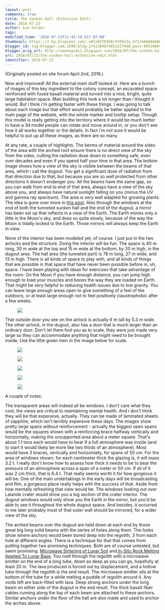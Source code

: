 ```yaml
---
layout: post
comments: true
title: The Sunken Hall (Extensive Edit)
date: 2016-07-23
author: kim holder
tags:
modified_time: '2016-07-23T11:45:19.017-07:00'
thumbnail: https://2.bp.blogspot.com/-xWlnE5TH3H8/V5O5kZa_m7I/AAAAAAAAWMc/3Nb5jHXCx_wNez1idXwO8SkPIKpF9Mg8ACK4B/s72-c/2016040118501956fec2ebd4dcc.jpg
blogger_id: tag:blogger.com,1999:blog-2741304674651227490.post-8653966908637853932
blogger_orig_url: http://moonwards1.blogspot.com/2016/07/the-sunken-hall-extensive-edit.html
url: 2016/07/23/the-sunken-hall-extensive-edit.html
identifier: 2016-07-23
---
```


(Originally posted on site forum April 2nd, 2016.)

New and improved! All the external main stuff looked at. Here are a bunch of images of this key ingredient to the colony concept, an excavated space reinforced with fused basalt material and turned into a nice, bright, quite large habitation space. Man building this took a lot longer than i thought it would. But i think i'm getting faster with these things. I was going to talk about each image but that effort would probably be better applied to the main page of the website, with the whole marker and tooltip setup. Though this model is really getting into the territory where it would be much better to have a 3d model people can rotate and move around in, or you don't see how it all works together or the details. In fact i'm not sure it would be helpful to put up all these images, as there are so many.

At any rate, a couple of highlights. The berms of material around the sides of the area with the arched roof ensure there is no direct view of the sky from the sides, cutting the radiation dose down to something safe, even over decades and even if you spend half your time in that area. The bottom image shows how a view of the sky is visible between the beams of that area, which i call the dugout. You get a significant dose of radiation from that direction due to that, but because you are so well protected from other directions it doesn't endanger you. All the beams have the same gap, so you can walk from end to end of that area, always have a view of the sky above you, and always have natural sunlight falling on you (minus the UV and gamma ray spectrum). The area is very well adapted for growing plants. The idea is gone over more in <a href="http://moonwards.com/forum/index.php?id=61">this post</a>. Also through the windows at the end of both the tunneled sunken hall and the end of the dugout, a mirror has been set up that reflects in a view of the Earth. The Earth moves only a little in the Moon's sky, and does so quite slowly, because of the way the Moon is tidally locked to the Earth. Those mirrors will always keep the Earth in view.

None of the interior has been modeled yet, of course. I just put in the two airlocks and the structure. Doing the interior will be fun. The space is 40 m long, 30 m wide at the top and 15 m wide at the bottom, by 20 m high, in the dugout area. The hall area (the tunneled part) is 78 m long, 27 m wide, and 13 m high. There is all kinds of space to play with, and all kinds of things that are possible in that space that have never been possible before in, uh, space. I have been playing with ideas for exercises that take advantage of the room. On the Moon if you have enough distance, you can jump high enough to load your muscles and bones the way they are loaded on Earth. That might be very helpful to reducing health issues due to low gravity. You can leave large enough areas open to give something of a feel of the outdoors, or at least large enough not to feel positively claustrophobic after a few weeks.

<figure><img  src="https://www.moonwards.com/img/oldCP1.jpg" /></figure>

That outside door you see on the airlock is actually 6 m tall by 5.3 m wide. The other airlock, in the dugout, also has a door that is much larger than an ordinary door. Don't let them fool you as to scale, they were just made very large so they can accommodate anything that might need to be brought inside. Use the little green men in the image below for scale.

<figure><img  src="https://www.moonwards.com/img/oldCP2.jpg" /></figure>

<figure><img  src="https://www.moonwards.com/img/oldCP3.jpg" /></figure>

<figure><img  src="https://www.moonwards.com/img/oldCP4.jpg" /></figure>

<figure><img src="https://www.moonwards.com/img/oldCP5.jpg" /></figure>

<figure><img  src="https://www.moonwards.com/img/oldCP6.jpg" /></figure>

A couple of notes:

The transparent areas will indeed all be windows. I don't care what they cost, the views are critical to maintaining mental health. And i don't think they will be that expensive, actually. They can be made of laminated sheets of sapphire, which isn't terribly expensive these days. The images show pretty large spans without reinforcement - actually the biggest open spans would be the squares shown with a reinforcing brace halfway vertically and horizontally, making the unsupported area about a meter square. That's about 1.1 tons each would have to bear if a full atmosphere was inside (and to start it would likely be more like two thirds of an atmosphere). Most would have 3 braces, vertically and horizontally, for spans of 50 cm. For the area of windows shown, for each centimeter thick the glazing is, it will mass 3.2 t. I really don't know how to assess how thick it needs to be to bear the pressure of an atmosphere across a span of a meter or 50 cm. If all of it was 2 cm thick, that is 6.4 t. That really seems worth it for how gorgeous it will be. One of the main undertakings in the early days will be broadcasting and film, a gorgeous place really helps with the success of that. Aside from how mentally refreshing that view would be. The windows looking out over Lalande crater would show you a big section of the crater interior. The dugout windows would only show you the Earth in the mirror, but you'd be able to see it throughout the whole dugout space. And besides, it occurred to me later probably most of that outer wall should be mirrored, for a wider view of the sky.

The arched beams over the dugout are held down at each end by those great big long solid beams with the series of holes along them. The holes show where anchors would been bored deep into the regolith, 3 from each hole at different angles. There is a technique for that that comes from putting together two promising techniques. Both are of course untested, but seem promising. <a href="http://www.isruinfo.com/docs/microwave_sintering_of_lunar_soil.pdf">Microwave Sintering of Lunar Soil</a> and<a href="http://www.lpi.usra.edu/publications/books/lunar_bases/LSBchapter07.pdf#pagemode=bookmarks&amp;page=32"> In-Situ Rock Melting Applied To Lunar Base</a>. You melt through the regolith with a microwave emitter on the end of a long tube, down as deep as you can go, hopefully at least 20 m. The lava produced is forced out by displacement, and a hollow tube through the regolith is the end result. The microwave emitter sits at the bottom of the tube for a while melting a puddle of regolith around it. Any voids left are back-filled with lava. Deep strong anchors under the long beam on either side of the dugout is the end result. The thick basalt fiber cables running along the top of each beam are attached to these anchors. Similar anchors under the floor of the hall are also made and used to anchor the arches above.
